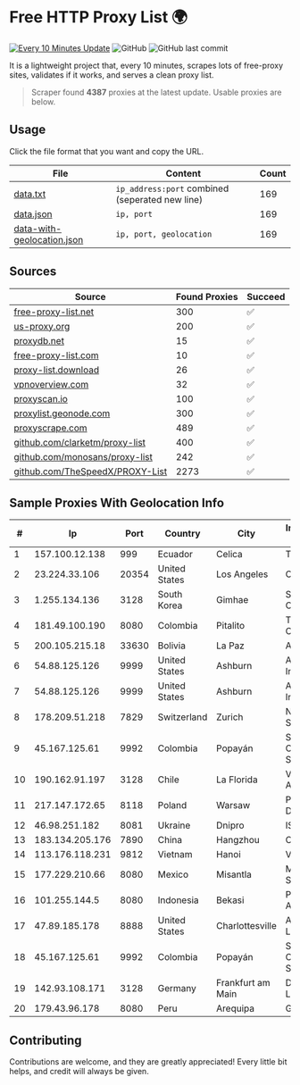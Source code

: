 
# Free HTTP Proxy List 🌍

[![Every 10 Minutes Update](https://github.com/mertguvencli/http-proxy-list/actions/workflows/main.yml/badge.svg?branch=main)](https://github.com/mertguvencli/http-proxy-list/actions/workflows/main.yml)
![GitHub](https://img.shields.io/github/license/mertguvencli/http-proxy-list)
![GitHub last commit](https://img.shields.io/github/last-commit/mertguvencli/http-proxy-list)

It is a lightweight project that, every 10 minutes, scrapes lots of free-proxy sites, validates if it works, and serves a clean proxy list.


> Scraper found **4387** proxies at the latest update. Usable proxies are below.

## Usage

Click the file format that you want and copy the URL.


|File|Content|Count|
|----|-------|-----|
|[data.txt](https://raw.githubusercontent.com/mertguvencli/http-proxy-list/main/proxy-list/data.txt)|`ip_address:port` combined (seperated new line)|169|
|[data.json](https://raw.githubusercontent.com/mertguvencli/http-proxy-list/main/proxy-list/data.json)|`ip, port`|169|
|[data-with-geolocation.json](https://raw.githubusercontent.com/mertguvencli/http-proxy-list/main/proxy-list/data-with-geolocation.json)|`ip, port, geolocation`|169|

## Sources

|Source|Found Proxies|Succeed|
|------|-------------|-------|
|[free-proxy-list.net](https://free-proxy-list.net)|300|✅|
|[us-proxy.org](https://www.us-proxy.org)|200|✅|
|[proxydb.net](http://proxydb.net)|15|✅|
|[free-proxy-list.com](https://free-proxy-list.com/?page=&port=&type%5B%5D=http&type%5B%5D=https&up_time=0&search=Search)|10|✅|
|[proxy-list.download](https://www.proxy-list.download/HTTP)|26|✅|
|[vpnoverview.com](https://vpnoverview.com/privacy/anonymous-browsing/free-proxy-servers)|32|✅|
|[proxyscan.io](https://www.proxyscan.io)|100|✅|
|[proxylist.geonode.com](https://proxylist.geonode.com/api/proxy-list?limit=300&page=1&sort_by=lastChecked&sort_type=desc&protocols=http,https)|300|✅|
|[proxyscrape.com](https://api.proxyscrape.com/v2/?request=displayproxies&protocol=http&timeout=10000&country=all&ssl=all&anonymity=all)|489|✅|
|[github.com/clarketm/proxy-list](https://raw.githubusercontent.com/clarketm/proxy-list/master/proxy-list-raw.txt)|400|✅|
|[github.com/monosans/proxy-list](https://raw.githubusercontent.com/monosans/proxy-list/main/proxies/http.txt)|242|✅|
|[github.com/TheSpeedX/PROXY-List](https://raw.githubusercontent.com/TheSpeedX/PROXY-List/master/http.txt)|2273|✅|


## Sample Proxies With Geolocation Info

|#|Ip|Port|Country|City|Internet Service Provider|
|-|--|----|-------|----|-------------------------|
|1|157.100.12.138|999|Ecuador|Celica|Telconet S.A|
|2|23.224.33.106|20354|United States|Los Angeles|Cnservers LLC|
|3|1.255.134.136|3128|South Korea|Gimhae|SK Broadband Co Ltd|
|4|181.49.100.190|8080|Colombia|Pitalito|Telmex Colombia S.A.|
|5|200.105.215.18|33630|Bolivia|La Paz|AXS Bolivia S. A.|
|6|54.88.125.126|9999|United States|Ashburn|Amazon.com, Inc.|
|7|54.88.125.126|9999|United States|Ashburn|Amazon.com, Inc.|
|8|178.209.51.218|7829|Switzerland|Zurich|Nine Internet Solutions AG|
|9|45.167.125.61|9992|Colombia|Popayán|Sepcom Comunicaciones SAS|
|10|190.162.91.197|3128|Chile|La Florida|VTR BANDA ANCHA S.A.|
|11|217.147.172.65|8118|Poland|Warsaw|PE Brezhnev Daniil|
|12|46.98.251.182|8081|Ukraine|Dnipro|ISP "Fregat"|
|13|183.134.205.176|7890|China|Hangzhou|Chinanet|
|14|113.176.118.231|9812|Vietnam|Hanoi|VNPT|
|15|177.229.210.66|8080|Mexico|Misantla|Mega Cable, S.A. de C.V.|
|16|101.255.144.5|8080|Indonesia|Bekasi|PT Remala Abadi|
|17|47.89.185.178|8888|United States|Charlottesville|Alibaba.com LLC|
|18|45.167.125.61|9992|Colombia|Popayán|Sepcom Comunicaciones SAS|
|19|142.93.108.171|3128|Germany|Frankfurt am Main|DigitalOcean, LLC|
|20|179.43.96.178|8080|Peru|Arequipa|GLG PERU SAC|



## Contributing

Contributions are welcome, and they are greatly appreciated! Every
little bit helps, and credit will always be given.

